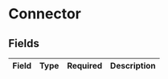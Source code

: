 # Connector


## Fields

| Field       | Type        | Required    | Description |
| ----------- | ----------- | ----------- | ----------- |